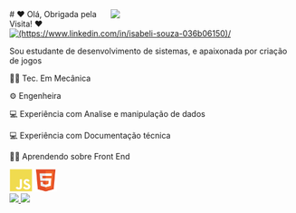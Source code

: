 <img src = "transferir (1).gif" width = "325px" align = "right">
#  ❤ Olá, Obrigada pela Visita! ❤
<div id="emblemas">
  <a href = "https://www.linkedin.com/in/isabeli-souza-036b06150">
    <img src="https://img.shields.io/badge/LinkedIn-blue?style=for-the-badge&logo=linkedin&logoColor=white" alt=(https://www.linkedin.com/in/isabeli-souza-036b06150)/>
  </a>
 
Sou estudante de desenvolvimento de sistemas, e apaixonada por criação de jogos 













 👩‍🔧 Tec. Em Mecânica 

⚙️ Engenheira 

💻 Experiência com Analise e manipulação de dados

💻 Experiência com Documentação técnica 

👩‍💻 Aprendendo sobre Front End 

<div>
  <img src="https://raw.githubusercontent.com/devicons/devicon/master/icons/javascript/javascript-plain.svg" title="Java" alt="Java" width="40" height= "40"/>
  <img src="https://raw.githubusercontent.com/devicons/devicon/master/icons/html5/html5-original.svg" title="html" alt="html" width="40" height="40">
  
  <div>
  <a href="https://github.com/IsabeliSSantos">
  <img height="180em" src="https://github-readme-stats.vercel.app/api?username=IsabeliSSantos &show_icons=true&theme=dark&include_all_commits=true&count_private=true"/>
  <img height="180em" src="https://github-readme-stats.vercel.app/api/top-langs/?username=IsabeliSSantos&layout=compact&langs_count=16&theme=dark"/>
